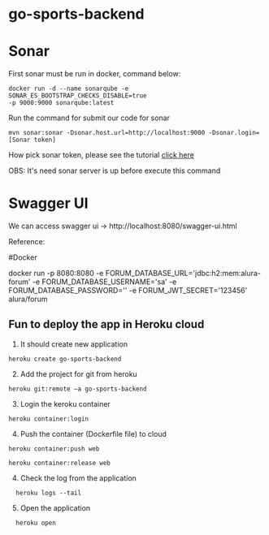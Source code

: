 # go-sports-backend

# Sonar
First sonar must be run in docker, command below:
```
docker run -d --name sonarqube -e SONAR_ES_BOOTSTRAP_CHECKS_DISABLE=true 
-p 9000:9000 sonarqube:latest 
```

Run the command for submit our code for sonar 
```
mvn sonar:sonar -Dsonar.host.url=http://localhost:9000 -Dsonar.login=[Sonar token]
``` 
How pick sonar token, please see the tutorial [click here](https://www.decodingdevops.com/how-to-generate-sonarqube-authentication-token-api/)

OBS: It's need sonar server is up before execute this command

# Swagger UI
We can access swagger ui -> http://localhost:8080/swagger-ui.html

Reference: 

#Docker

docker run -p 8080:8080 -e FORUM_DATABASE_URL='jdbc:h2:mem:alura-forum' -e FORUM_DATABASE_USERNAME='sa' -e FORUM_DATABASE_PASSWORD='' -e FORUM_JWT_SECRET='123456' alura/forum

## Fun to deploy the app in Heroku cloud

1. It should create new application 
  ````
  heroku create go-sports-backend
  ````
2. Add the project for git from heroku
 ````
 heroku git:remote –a go-sports-backend
  ````
3. Login the keroku container
 ````
 heroku container:login
  ````
4. Push the container (Dockerfile file) to cloud
 ````
 heroku container:push web  
  ````
 ````
 heroku container:release web
  ````
4. Check the log from the application
 ````
   heroku logs --tail
 ````
5. Open the application
 ````
   heroku open
 ````

